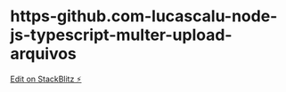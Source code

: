 # https-github.com-lucascalu-node-js-typescript-multer-upload-arquivos

[Edit on StackBlitz ⚡️](https://stackblitz.com/edit/node-hz1muc)